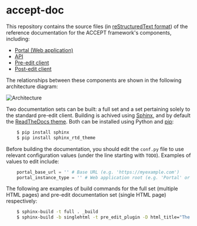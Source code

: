 accept-doc
==========

This repository contains the source files (in [reStructuredText format](http://docutils.sourceforge.net/rst.html)) of the reference documentation for the ACCEPT framework's components, including:

* [Portal (Web application)](https://github.com/accept-project/accept-portal)
* [API](https://github.com/accept-project/accept-api)
* [Pre-edit client](https://github.com/accept-project/accept-pre-edit)
* [Post-edit client](https://github.com/accept-project/accept-post-edit)

The relationships between these components are shown in the following architecture diagram:

![Architecture](https://raw.githubusercontent.com/jroturier-symc/accept-doc/master/_static/ACCEPT_Architecture.jpg)

Two documentation sets can be built: a full set and a set pertaining solely to the standard pre-edit client. Building is achived using [Sphinx,](http://sphinx-doc.org/index.html) and by default the [ReadTheDocs theme](https://github.com/snide/sphinx_rtd_theme). Both can be installed using Python and  [pip](https://pypi.python.org/pypi/pip):

```bash
    $ pip install sphinx
    $ pip install sphinx_rtd_theme
```

Before building the documentation, you should edit the `conf.py` file to use relevant configuration values (under the line starting with `TODO`). Examples of values to edit include:

```python
    portal_base_url = '' # Base URL (e.g. 'https://myexample.com')
    portal_instance_type = '' # Web application root (e.g. 'Portal' or 'PortalStaging')
```

The following are examples of build commands for the full set (multiple HTML pages) and pre-edit documentation set (single HTML page) respectively:

```bash
    $ sphinx-build -t full . _build
    $ sphinx-build -b singlehtml -t pre_edit_plugin -D html_title="The ACCEPT Pre-Edit plug-in" -D master_doc=index_pre_edit_plugin . _builds-pre-
```




